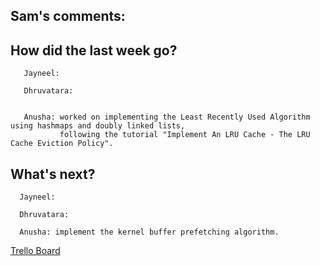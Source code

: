 ## Sam's comments:
      

## How did the last week go?

       Jayneel:
             
       Dhruvatara:
              

       Anusha: worked on implementing the Least Recently Used Algorithm using hashmaps and doubly linked lists,
               following the tutorial "Implement An LRU Cache - The LRU Cache Eviction Policy".
               
              


## What's next?

      Jayneel:

      Dhruvatara: 

      Anusha: implement the kernel buffer prefetching algorithm.

[Trello Board](https://trello.com/b/NnINPmtG/ecs-251-group-1-board)
